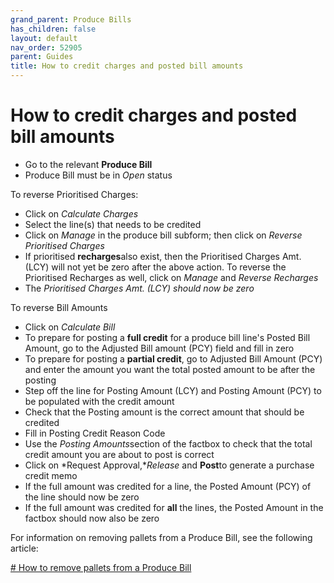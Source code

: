 ```yaml
---
grand_parent: Produce Bills
has_children: false
layout: default
nav_order: 52905
parent: Guides
title: How to credit charges and posted bill amounts
---
```


# How to credit charges and posted bill amounts

* Go to the relevant **Produce Bill**
* Produce Bill must be in *Open* status




To reverse Prioritised Charges:

* Click on *Calculate Charges*
* Select the line(s) that needs to be credited
* Click on *Manage* in the produce bill subform; then click on *Reverse Prioritised Charges*
* If prioritised **recharges**also exist, then the Prioritised Charges Amt. (LCY) will not yet be zero after the above action. To reverse the Prioritised Recharges as well, click on *Manage* and *Reverse Recharges*
* The *Prioritised Charges Amt. (LCY) should now be zero*




To reverse Bill Amounts

* Click on *Calculate Bill*
* To prepare for posting a **full credit** for a produce bill line's Posted Bill Amount, go to the Adjusted Bill amount (PCY) field and fill in zero
* To prepare for posting a **partial credit**, go to Adjusted Bill Amount (PCY) and enter the amount you want the total posted amount to be after the posting
* Step off the line for Posting Amount (LCY) and Posting Amount (PCY) to be populated with the credit amount
* Check that the Posting amount is the correct amount that should be credited
* Fill in Posting Credit Reason Code
* Use the *Posting Amounts*section of the factbox to check that the total credit amount you are about to post is correct
* Click on *Request Approval,**Release* and **Post**to generate a purchase credit memo
* If the full amount was credited for a line, the Posted Amount (PCY) of the line should now be zero
* If the full amount was credited for **all** the lines, the Posted Amount in the factbox should now also be zero




For information on removing pallets from a Produce Bill, see the following article:


[# How to remove pallets from a Produce Bill](https://linc.freshdesk.com/en/support/solutions/articles/8000097816)